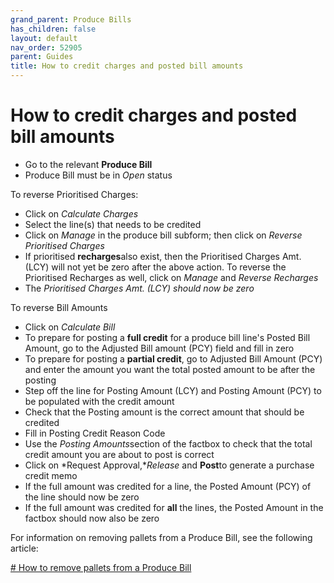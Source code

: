 ```yaml
---
grand_parent: Produce Bills
has_children: false
layout: default
nav_order: 52905
parent: Guides
title: How to credit charges and posted bill amounts
---
```


# How to credit charges and posted bill amounts

* Go to the relevant **Produce Bill**
* Produce Bill must be in *Open* status




To reverse Prioritised Charges:

* Click on *Calculate Charges*
* Select the line(s) that needs to be credited
* Click on *Manage* in the produce bill subform; then click on *Reverse Prioritised Charges*
* If prioritised **recharges**also exist, then the Prioritised Charges Amt. (LCY) will not yet be zero after the above action. To reverse the Prioritised Recharges as well, click on *Manage* and *Reverse Recharges*
* The *Prioritised Charges Amt. (LCY) should now be zero*




To reverse Bill Amounts

* Click on *Calculate Bill*
* To prepare for posting a **full credit** for a produce bill line's Posted Bill Amount, go to the Adjusted Bill amount (PCY) field and fill in zero
* To prepare for posting a **partial credit**, go to Adjusted Bill Amount (PCY) and enter the amount you want the total posted amount to be after the posting
* Step off the line for Posting Amount (LCY) and Posting Amount (PCY) to be populated with the credit amount
* Check that the Posting amount is the correct amount that should be credited
* Fill in Posting Credit Reason Code
* Use the *Posting Amounts*section of the factbox to check that the total credit amount you are about to post is correct
* Click on *Request Approval,**Release* and **Post**to generate a purchase credit memo
* If the full amount was credited for a line, the Posted Amount (PCY) of the line should now be zero
* If the full amount was credited for **all** the lines, the Posted Amount in the factbox should now also be zero




For information on removing pallets from a Produce Bill, see the following article:


[# How to remove pallets from a Produce Bill](https://linc.freshdesk.com/en/support/solutions/articles/8000097816)